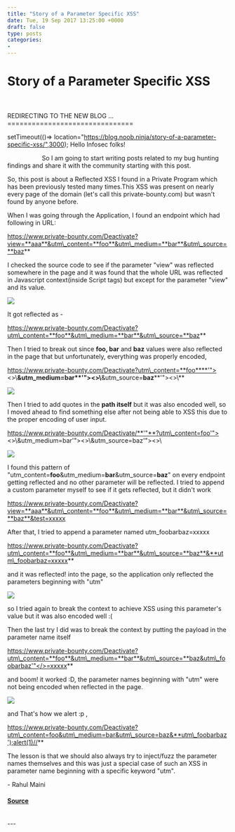 ```yaml
---
title: "Story of a Parameter Specific XSS"
date: Tue, 19 Sep 2017 13:25:00 +0000
draft: false
type: posts
categories: 
- 
---
```

# Story of a Parameter Specific XSS

<br/>

<br/>
REDIRECTING TO THE NEW BLOG ...
===============================

setTimeout(()=> location="https://blog.noob.ninja/story-of-a-parameter-specific-xss/",3000); Hello Infosec folks!  

                    So I am going to start writing posts related to my bug hunting findings and share it with the community starting with this post.

  

So, this post is about a Reflected XSS I found in a Private Program which has been previously tested many times.This XSS was present on nearly every page of the domain (let's call this private-bounty.com) but wasn't found by anyone before.

  

When I was going through the Application, I found an endpoint which had following in URL:

https://www.private-bounty.com/Deactivate?view=**aaa**&utm\_content=**foo**&utm\_medium=**bar**&utm\_source=**baz**

  

I checked the source code to see if the parameter "view" was reflected somewhere in the page and it was found that the whole URL was reflected in Javascript context(inside Script tags) but except for the parameter "view" and its value.  
  

[![](https://blogger.googleusercontent.com/img/b/R29vZ2xl/AVvXsEhrVZc-FCL1ZfYWkmJABhXwkJ0G-rLAlizbKAx7ck9iIdNmASLuZuWjTciA9fJXvSMfMiVq76ZP1yur6M2OsSRQqlX3WlFWxGPi0D9RJUxjM-dbt9xt0LxaIMKMjlmCyD3MorWzx7YBoHbN/s1600/Screenshot+from+2017-09-19+17-00-24.png)](https://blogger.googleusercontent.com/img/b/R29vZ2xl/AVvXsEhrVZc-FCL1ZfYWkmJABhXwkJ0G-rLAlizbKAx7ck9iIdNmASLuZuWjTciA9fJXvSMfMiVq76ZP1yur6M2OsSRQqlX3WlFWxGPi0D9RJUxjM-dbt9xt0LxaIMKMjlmCyD3MorWzx7YBoHbN/s1600/Screenshot+from+2017-09-19+17-00-24.png)

  

  

  

It got reflected as - 

https://www.private-bounty.com/Deactivate?utm\_content=**foo**&utm\_medium=**bar**&utm\_source=**baz**

  

Then I tried to break out since **foo, bar** and **baz** values were also reflected in the page that but unfortunately, everything was properly encoded, 

  

https://www.private-bounty.com/Deactivate?utm\_content=**foo****'"><>\\**&utm\_medium=**bar****'"><>\\**&utm\_source=**baz****'"><>\\**

  

[![](https://blogger.googleusercontent.com/img/b/R29vZ2xl/AVvXsEiQi4-wK0k4qOWaW8jHheqkQQpJ9MkWSX8yDQrC-EnNnC5MI8Ufr5tVgPniIp6xZE1572Q4N0Pa8lY3F2TsxT2kyT9G06ReKpxUntj-yqCIDeF7QiJlUoaqvphy92U3HWzg02tH5QqmSVKP/s1600/Screenshot+from+2017-09-19+17-05-48.png)](https://blogger.googleusercontent.com/img/b/R29vZ2xl/AVvXsEiQi4-wK0k4qOWaW8jHheqkQQpJ9MkWSX8yDQrC-EnNnC5MI8Ufr5tVgPniIp6xZE1572Q4N0Pa8lY3F2TsxT2kyT9G06ReKpxUntj-yqCIDeF7QiJlUoaqvphy92U3HWzg02tH5QqmSVKP/s1600/Screenshot+from+2017-09-19+17-05-48.png)

  

  

Then I tried to add quotes in the **path itself** but it was also encoded well, so I moved ahead to find something else after not being able to XSS this due to the proper encoding of user input.

  

https://www.private-bounty.com/Deactivate/**'"**?utm\_content=foo'"><>\\&utm\_medium=bar'"><>\\&utm\_source=baz'"><>\\  
  

[![](https://blogger.googleusercontent.com/img/b/R29vZ2xl/AVvXsEj9UKwpZChxGoJ6UqIQGTfXK0oBuDcjGppBU-A4ufBh4k1En-QWsvfJo9f-JtwOEUxbBC2x_OXJKxBFzagU0yS3R6BmXvVF8_s7EZ5WUGBJjgoe7tvR0CTbPbS2Z_DB-4LuYb5fHCO-ntMy/s1600/Screenshot+from+2017-09-19+17-09-38.png)](https://blogger.googleusercontent.com/img/b/R29vZ2xl/AVvXsEj9UKwpZChxGoJ6UqIQGTfXK0oBuDcjGppBU-A4ufBh4k1En-QWsvfJo9f-JtwOEUxbBC2x_OXJKxBFzagU0yS3R6BmXvVF8_s7EZ5WUGBJjgoe7tvR0CTbPbS2Z_DB-4LuYb5fHCO-ntMy/s1600/Screenshot+from+2017-09-19+17-09-38.png)

  

  

I found this pattern of "utm\_content=**foo**&utm\_medium=**bar**&utm\_source=**baz**" on every endpoint getting reflected and no other parameter will be reflected. I tried to append a custom parameter myself to see if it gets reflected, but it didn't work

  

https://www.private-bounty.com/Deactivate?view=**aaa**&utm\_content=**foo**&utm\_medium=**bar**&utm\_source=**baz**&test=xxxxx

After that, I tried to append a parameter named utm\_foobarbaz=xxxxx 

  

https://www.private-bounty.com/Deactivate?utm\_content=**foo**&utm\_medium=**bar**&utm\_source=**baz**&**utm\_foobarbaz=xxxxx**

and it was reflected! into the page, so the application only reflected the parameters beginning with "utm"  
  

[![](https://blogger.googleusercontent.com/img/b/R29vZ2xl/AVvXsEgy8kh1JmKbgAc6RBKTQ8gYbaEn7lLCx0iXpQ1zXf_s56t6Q6zE_QupboDzW8p1LyX2P_-V81sOMeJM7UXg0-2SUnMOFRJcL3P1hWWIPzT4oHmlW1IgF0TClQgZ062iym5PjDJf6_hIsnUl/s1600/Screenshot+from+2017-09-19+17-11-40.png)](https://blogger.googleusercontent.com/img/b/R29vZ2xl/AVvXsEgy8kh1JmKbgAc6RBKTQ8gYbaEn7lLCx0iXpQ1zXf_s56t6Q6zE_QupboDzW8p1LyX2P_-V81sOMeJM7UXg0-2SUnMOFRJcL3P1hWWIPzT4oHmlW1IgF0TClQgZ062iym5PjDJf6_hIsnUl/s1600/Screenshot+from+2017-09-19+17-11-40.png)

  

so I tried again to break the context to achieve XSS using this parameter's value but it was also encoded well :(

  

Then the last try I did was to break the context by putting the payload in the parameter name itself 

  

https://www.private-bounty.com/Deactivate?utm\_content=**foo**&utm\_medium=**bar**&utm\_source=**baz&utm\_foobarbaz'"</>=xxxxx**

  

and boom! it worked :D, the parameter names beginning with "utm" were not being encoded when reflected in the page.

  

[![](https://blogger.googleusercontent.com/img/b/R29vZ2xl/AVvXsEjnUe_hx0J-isgzU24cypZAtMyrFW8HC8aMS2FHgOE38Ty8gvJWHjE9gLOW9BqljuQnW-Om8OZDuj2MPEFWu4IiITOzf-AdAWyDLtewUEi3ZEBpQp5Cv_zCSrPKHojR602MAUMZcWlLo7KS/s1600/Screenshot+from+2017-09-19+17-13-47.png)](https://blogger.googleusercontent.com/img/b/R29vZ2xl/AVvXsEjnUe_hx0J-isgzU24cypZAtMyrFW8HC8aMS2FHgOE38Ty8gvJWHjE9gLOW9BqljuQnW-Om8OZDuj2MPEFWu4IiITOzf-AdAWyDLtewUEi3ZEBpQp5Cv_zCSrPKHojR602MAUMZcWlLo7KS/s1600/Screenshot+from+2017-09-19+17-13-47.png)

  

  

and That's how we alert :p , 

  

https://www.private-bounty.com/Deactivate?utm\_content=foo&utm\_medium=bar&utm\_source=baz&**utm\_foobarbaz');alert(1)//**

The lesson is that we should also always try to inject/fuzz the parameter names themselves and this was just a special case of such an XSS in parameter name beginning with a specific keyword "utm".

\- Rahul Maini

#### [Source](https://www.noob.ninja/2017/09/story-of-parameter-specific-xss.html)

<br/>
---
